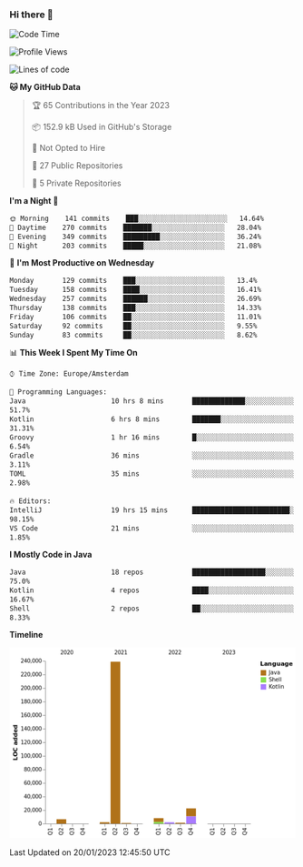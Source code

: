 ### Hi there 👋


<!--START_SECTION:waka-->
![Code Time](http://img.shields.io/badge/Code%20Time-2%2C905%20hrs%2026%20mins-blue)

![Profile Views](http://img.shields.io/badge/Profile%20Views-5-blue)

![Lines of code](https://img.shields.io/badge/From%20Hello%20World%20I%27ve%20Written-283%20Thousand%20lines%20of%20code-blue)

**🐱 My GitHub Data** 

> 🏆 65 Contributions in the Year 2023
 > 
> 📦 152.9 kB Used in GitHub's Storage 
 > 
> 🚫 Not Opted to Hire
 > 
> 📜 27 Public Repositories 
 > 
> 🔑 5 Private Repositories  
 > 
**I'm a Night 🦉** 

```text
🌞 Morning    141 commits    ███░░░░░░░░░░░░░░░░░░░░░░   14.64% 
🌆 Daytime    270 commits    ███████░░░░░░░░░░░░░░░░░░   28.04% 
🌃 Evening    349 commits    █████████░░░░░░░░░░░░░░░░   36.24% 
🌙 Night      203 commits    █████░░░░░░░░░░░░░░░░░░░░   21.08%

```
📅 **I'm Most Productive on Wednesday** 

```text
Monday       129 commits    ███░░░░░░░░░░░░░░░░░░░░░░   13.4% 
Tuesday      158 commits    ████░░░░░░░░░░░░░░░░░░░░░   16.41% 
Wednesday    257 commits    ██████░░░░░░░░░░░░░░░░░░░   26.69% 
Thursday     138 commits    ███░░░░░░░░░░░░░░░░░░░░░░   14.33% 
Friday       106 commits    ██░░░░░░░░░░░░░░░░░░░░░░░   11.01% 
Saturday     92 commits     ██░░░░░░░░░░░░░░░░░░░░░░░   9.55% 
Sunday       83 commits     ██░░░░░░░░░░░░░░░░░░░░░░░   8.62%

```


📊 **This Week I Spent My Time On** 

```text
⌚︎ Time Zone: Europe/Amsterdam

💬 Programming Languages: 
Java                     10 hrs 8 mins       █████████████░░░░░░░░░░░░   51.7% 
Kotlin                   6 hrs 8 mins        ███████░░░░░░░░░░░░░░░░░░   31.31% 
Groovy                   1 hr 16 mins        █░░░░░░░░░░░░░░░░░░░░░░░░   6.54% 
Gradle                   36 mins             ░░░░░░░░░░░░░░░░░░░░░░░░░   3.11% 
TOML                     35 mins             ░░░░░░░░░░░░░░░░░░░░░░░░░   2.98%

🔥 Editors: 
IntelliJ                 19 hrs 15 mins      ████████████████████████░   98.15% 
VS Code                  21 mins             ░░░░░░░░░░░░░░░░░░░░░░░░░   1.85%

```

**I Mostly Code in Java** 

```text
Java                     18 repos            ██████████████████░░░░░░░   75.0% 
Kotlin                   4 repos             ████░░░░░░░░░░░░░░░░░░░░░   16.67% 
Shell                    2 repos             ██░░░░░░░░░░░░░░░░░░░░░░░   8.33%

```


**Timeline**

![Chart not found](https://raw.githubusercontent.com/powercasgamer/powercasgamer/master/charts/bar_graph.png) 


 Last Updated on 20/01/2023 12:45:50 UTC
<!--END_SECTION:waka-->
